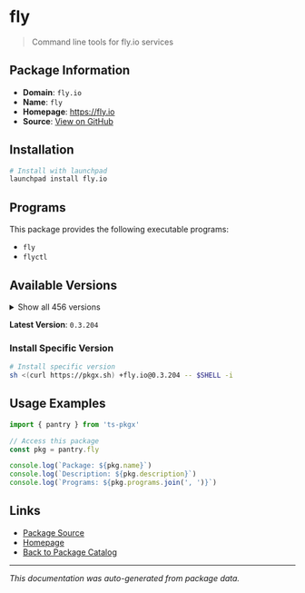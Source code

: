 # fly

> Command line tools for fly.io services

## Package Information

- **Domain**: `fly.io`
- **Name**: `fly`
- **Homepage**: https://fly.io
- **Source**: [View on GitHub](https://github.com/pkgxdev/pantry/tree/main/projects/fly.io/package.yml)

## Installation

```bash
# Install with launchpad
launchpad install fly.io
```

## Programs

This package provides the following executable programs:

- `fly`
- `flyctl`

## Available Versions

<details>
<summary>Show all 456 versions</summary>

- `0.3.204`, `0.3.203`, `0.3.202`, `0.3.201`, `0.3.200`
- `0.3.199`, `0.3.198`, `0.3.195`, `0.3.194`, `0.3.193`
- `0.3.192`, `0.3.191`, `0.3.190`, `0.3.189`, `0.3.188`
- `0.3.187`, `0.3.186`, `0.3.185`, `0.3.184`, `0.3.182`
- `0.3.181`, `0.3.180`, `0.3.178`, `0.3.177`, `0.3.176`
- `0.3.175`, `0.3.174`, `0.3.172`, `0.3.171`, `0.3.170`
- `0.3.169`, `0.3.168`, `0.3.167`, `0.3.166`, `0.3.165`
- `0.3.164`, `0.3.163`, `0.3.162`, `0.3.161`, `0.3.160`
- `0.3.159`, `0.3.158`, `0.3.157`, `0.3.156`, `0.3.155`
- `0.3.154`, `0.3.153`, `0.3.152`, `0.3.151`, `0.3.149`
- `0.3.148`, `0.3.147`, `0.3.146`, `0.3.145`, `0.3.144`
- `0.3.143`, `0.3.142`, `0.3.141`, `0.3.140`, `0.3.139`
- `0.3.138`, `0.3.137`, `0.3.136`, `0.3.135`, `0.3.134`
- `0.3.132`, `0.3.131`, `0.3.130`, `0.3.129`, `0.3.128`
- `0.3.126`, `0.3.125`, `0.3.124`, `0.3.123`, `0.3.122`
- `0.3.121`, `0.3.120`, `0.3.119`, `0.3.118`, `0.3.117`
- `0.3.116`, `0.3.115`, `0.3.114`, `0.3.113`, `0.3.112`
- `0.3.110`, `0.3.108`, `0.3.107`, `0.3.106`, `0.3.105`
- `0.3.104`, `0.3.103`, `0.3.102`, `0.3.101`, `0.3.99`
- `0.3.98`, `0.3.97`, `0.3.96`, `0.3.95`, `0.3.94`
- `0.3.93`, `0.3.92`, `0.3.91`, `0.3.90`, `0.3.89`
- `0.3.87`, `0.3.86`, `0.3.85`, `0.3.84`, `0.3.83`
- `0.3.82`, `0.3.81`, `0.3.80`, `0.3.79`, `0.3.78`
- `0.3.77`, `0.3.75`, `0.3.74`, `0.3.73`, `0.3.72`
- `0.3.71`, `0.3.70`, `0.3.69`, `0.3.68`, `0.3.67`
- `0.3.66`, `0.3.65`, `0.3.64`, `0.3.63`, `0.3.62`
- `0.3.61`, `0.3.60`, `0.3.59`, `0.3.58`, `0.3.57`
- `0.3.56`, `0.3.55`, `0.3.54`, `0.3.53`, `0.3.52`
- `0.3.51`, `0.3.50`, `0.3.49`, `0.3.48`, `0.3.47`
- `0.3.46`, `0.3.45`, `0.3.44`, `0.3.43`, `0.3.42`
- `0.3.41`, `0.3.40`, `0.3.39`, `0.3.38`, `0.3.37`
- `0.3.36`, `0.3.35`, `0.3.34`, `0.3.33`, `0.3.32`
- `0.3.31`, `0.3.30`, `0.3.29`, `0.3.28`, `0.3.27`
- `0.3.25`, `0.3.24`, `0.3.23`, `0.3.22`, `0.3.18`
- `0.3.17`, `0.3.16`, `0.3.15`, `0.3.14`, `0.3.13`
- `0.3.12`, `0.3.11`, `0.3.10`, `0.3.8`, `0.3.7`
- `0.3.6`, `0.3.5`, `0.3.4`, `0.3.2`, `0.3.1`
- `0.3.0`, `0.2.127`, `0.2.126`, `0.2.125`, `0.2.124`
- `0.2.123`, `0.2.122`, `0.2.121`, `0.2.120`, `0.2.119`
- `0.2.118`, `0.2.117`, `0.2.116`, `0.2.115`, `0.2.114`
- `0.2.112`, `0.2.111`, `0.2.110`, `0.2.109`, `0.2.108`
- `0.2.107`, `0.2.106`, `0.2.104`, `0.2.103`, `0.2.102`
- `0.2.101`, `0.2.100`, `0.2.99`, `0.2.98`, `0.2.97`
- `0.2.96`, `0.2.95`, `0.2.94`, `0.2.92`, `0.2.91`
- `0.2.90`, `0.2.89`, `0.2.88`, `0.2.87`, `0.2.86`
- `0.2.85`, `0.2.84`, `0.2.80`, `0.2.73`, `0.2.72`
- `0.2.71`, `0.2.69`, `0.2.68`, `0.2.67`, `0.2.66`
- `0.2.65`, `0.2.64`, `0.2.63`, `0.2.62`, `0.2.61`
- `0.2.60`, `0.2.59`, `0.2.58`, `0.2.57`, `0.2.56`
- `0.2.55`, `0.2.54`, `0.2.53`, `0.2.52`, `0.2.51`
- `0.2.50`, `0.2.49`, `0.2.48`, `0.2.47`, `0.2.46`
- `0.2.45`, `0.2.44`, `0.2.43`, `0.2.42`, `0.2.41`
- `0.2.40`, `0.2.39`, `0.2.38`, `0.2.37`, `0.2.36`
- `0.2.35`, `0.2.34`, `0.2.33`, `0.2.32`, `0.2.31`
- `0.2.30`, `0.2.29`, `0.2.28`, `0.2.27`, `0.2.26`
- `0.2.25`, `0.2.24`, `0.2.23`, `0.2.22`, `0.2.21`
- `0.2.20`, `0.2.19`, `0.2.18`, `0.2.17`, `0.2.16`
- `0.2.15`, `0.2.14`, `0.2.13`, `0.2.12`, `0.2.11`
- `0.2.10`, `0.2.9`, `0.2.8`, `0.2.7`, `0.2.6`
- `0.2.5`, `0.2.4`, `0.2.3`, `0.2.2`, `0.2.1`
- `0.2.0`, `0.1.149`, `0.1.148`, `0.1.147`, `0.1.146`
- `0.1.145`, `0.1.144`, `0.1.143`, `0.1.142`, `0.1.141`
- `0.1.140`, `0.1.139`, `0.1.138`, `0.1.137`, `0.1.136`
- `0.1.135`, `0.1.134`, `0.1.133`, `0.1.132`, `0.1.131`
- `0.1.130`, `0.1.129`, `0.1.128`, `0.1.127`, `0.1.126`
- `0.1.125`, `0.1.124`, `0.1.123`, `0.1.122`, `0.1.121`
- `0.1.120`, `0.1.119`, `0.1.118`, `0.1.117`, `0.1.115`
- `0.1.114`, `0.1.112`, `0.1.111`, `0.1.110`, `0.1.109`
- `0.1.108`, `0.1.107`, `0.1.106`, `0.1.104`, `0.1.103`
- `0.1.102`, `0.1.101`, `0.1.100`, `0.1.99`, `0.1.98`
- `0.1.97`, `0.1.96`, `0.1.95`, `0.1.94`, `0.1.93`
- `0.1.92`, `0.1.91`, `0.1.90`, `0.1.89`, `0.1.88`
- `0.1.87`, `0.1.86`, `0.1.85`, `0.1.84`, `0.1.83`
- `0.1.82`, `0.1.81`, `0.1.80`, `0.1.79`, `0.1.78`
- `0.1.77`, `0.1.76`, `0.1.75`, `0.1.71`, `0.1.70`
- `0.1.69`, `0.1.68`, `0.1.67`, `0.1.66`, `0.1.65`
- `0.1.64`, `0.1.63`, `0.1.62`, `0.1.61`, `0.1.60`
- `0.1.59`, `0.1.58`, `0.1.57`, `0.1.56`, `0.1.55`
- `0.1.54`, `0.1.53`, `0.1.52`, `0.1.51`, `0.1.50`
- `0.1.49`, `0.1.48`, `0.1.47`, `0.1.46`, `0.1.45`
- `0.1.44`, `0.1.43`, `0.1.42`, `0.1.41`, `0.1.40`
- `0.1.39`, `0.1.38`, `0.1.37`, `0.1.36`, `0.1.35`
- `0.1.34`, `0.1.33`, `0.1.32`, `0.1.31`, `0.1.30`
- `0.1.29`, `0.1.28`, `0.1.27`, `0.1.26`, `0.1.25`
- `0.1.24`, `0.1.23`, `0.1.22`, `0.1.21`, `0.1.20`
- `0.1.19`, `0.1.18`, `0.1.17`, `0.1.16`, `0.1.15`
- `0.1.14`, `0.1.13`, `0.1.12`, `0.1.11`, `0.1.10`
- `0.1.9`, `0.1.8`, `0.1.7`, `0.1.6`, `0.1.5`
- `0.1.4`, `0.1.3`, `0.1.2`, `0.1.1`, `0.1.0`
- `0.0.559`, `0.0.558`, `0.0.557`, `0.0.556`, `0.0.555`
- `0.0.554`, `0.0.553`, `0.0.552`, `0.0.551`, `0.0.550`
- `0.0.548`

</details>

**Latest Version**: `0.3.204`

### Install Specific Version

```bash
# Install specific version
sh <(curl https://pkgx.sh) +fly.io@0.3.204 -- $SHELL -i
```

## Usage Examples

```typescript
import { pantry } from 'ts-pkgx'

// Access this package
const pkg = pantry.fly

console.log(`Package: ${pkg.name}`)
console.log(`Description: ${pkg.description}`)
console.log(`Programs: ${pkg.programs.join(', ')}`)
```

## Links

- [Package Source](https://github.com/pkgxdev/pantry/tree/main/projects/fly.io/package.yml)
- [Homepage](https://fly.io)
- [Back to Package Catalog](../../package-catalog.md)

---

*This documentation was auto-generated from package data.*
